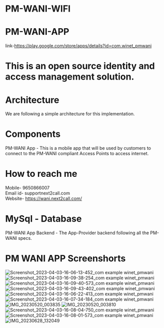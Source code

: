 # PM-WANI-WIFI
# PM-WANI-APP
 link-https://play.google.com/store/apps/details?id=com.winet_pmwani
# This is an open source identity and access management solution.
# Architecture
We are following a simple architecture for this implementation.

# Components
PM-WANI App - This is a mobile app that will be used by customers to connect to the PM-WANI compliant Access Points to access internet. 
# How to reach me 
Mobile- 9650866007
 <br />
Email id- supportnext2call.com
 <br />
Website- https://wani.next2call.com/


# MySql - Database

PM-WANI App Backend - The App-Provider backend following all the PM-WANI specs.

# PM WANI APP Screenshorts
![Screenshot_2023-04-03-16-06-13-452_com example winet_pmwani](https://github.com/himanshujjp/PM-WANI-WIFI/assets/62508138/5a8a0447-02a4-4f27-a0f0-7d89ab0510c7)
![Screenshot_2023-04-03-16-09-38-254_com example winet_pmwani](https://github.com/himanshujjp/PM-WANI-WIFI/assets/62508138/4f9892f1-46e6-4a9d-8293-fe3f7e385164)
![Screenshot_2023-04-03-16-09-40-573_com example winet_pmwani](https://github.com/himanshujjp/PM-WANI-WIFI/assets/62508138/71528d99-3b30-4698-af60-fe14f36a230d)
![Screenshot_2023-04-03-16-09-43-402_com example winet_pmwani](https://github.com/himanshujjp/PM-WANI-WIFI/assets/62508138/bcfc6d0b-d448-4b95-a64b-0198498c490a)
![Screenshot_2023-04-03-16-06-22-413_com example winet_pmwani](https://github.com/himanshujjp/PM-WANI-WIFI/assets/62508138/c50cd0b9-8f24-4b4a-916d-9a1aec47471a)
![Screenshot_2023-04-03-16-07-34-184_com example winet_pmwani](https://github.com/himanshujjp/PM-WANI-WIFI/assets/62508138/8dad1d4f-eac7-4af5-bb45-3c3c18592141)
![IMG_20230520_003835](https://github.com/himanshujjp/PM-WANI-WIFI/assets/62508138/4277db37-c5bc-43ec-b56f-5545a4bebd67)
![IMG_20230520_003810](https://github.com/himanshujjp/PM-WANI-WIFI/assets/62508138/0dd5f386-47de-4ea7-a13f-d0bd26df8a91)
![Screenshot_2023-04-03-16-08-04-750_com example winet_pmwani](https://github.com/himanshujjp/PM-WANI-WIFI/assets/62508138/0a5409fc-48f2-405e-925c-68308915b68a)
![Screenshot_2023-04-03-16-08-01-573_com example winet_pmwani](https://github.com/himanshujjp/PM-WANI-WIFI/assets/62508138/92a5d5e5-b372-456d-9d1f-0c03b432f72f)
![IMG_20230628_132049](https://github.com/himanshujjp/PM-WANI-WIFI/assets/62508138/97cef06f-fc83-4744-a9e8-60553dd4cf49)

